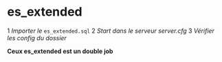 # es_extended

1 *Importer le* ``es_extended.sql``
2 *Start dans le serveur server.cfg*
3 *Vérifier les config du dossier*

**Ceux es_extended est un double job**
